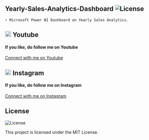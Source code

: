 ## Yearly-Sales-Analytics-Dashboard  ![License](https://img.shields.io/badge/License-MIT-blue.svg)

    ⚡ Microsoft Power BI Dashboard on Yearly Sales Analytics. 


## <img src="https://upload.wikimedia.org/wikipedia/commons/0/09/YouTube_full-color_icon_%282017%29.svg" width="20" height="20"> Youtube
<h4>If you like, do follow me on Youtube</h4>
<a href="https://www.youtube.com/@Code-With-Vishal">Connect with me on  Youtube</a>

## <img src="https://upload.wikimedia.org/wikipedia/commons/e/e7/Instagram_logo_2016.svg" width="20" height="20"> Instagram
<h4>If you like, do follow me on Instagram</h4>
<a href="https://www.instagram.com/vishaal_87">Connect with me on Instagram</a>

## License
![License](https://img.shields.io/badge/License-MIT-blue.svg)

This project is licensed under the MIT License.